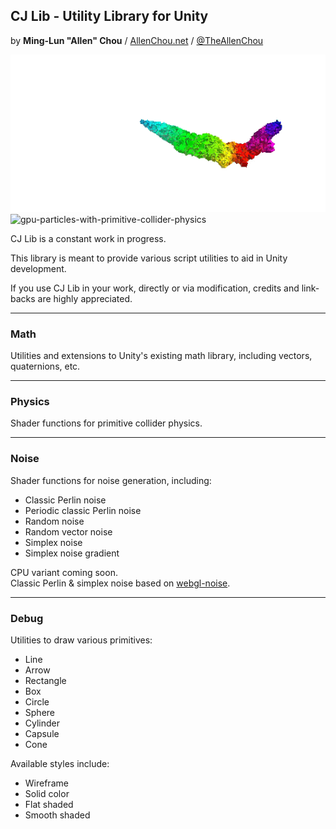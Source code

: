 ## CJ Lib - Utility Library for Unity
by **Ming-Lun "Allen" Chou** / [AllenChou.net](http://AllenChou.net) / [@TheAllenChou](http://twitter.com/TheAllenChou)  

![turbulent-rainbow-cubes](/img/turbulent-rainbow-cubes.gif) ![gpu-particles-with-primitive-collider-physics](/img/gpu-particles-with-primitive-collider-physics.gif)
  
CJ Lib is a constant work in progress.

This library is meant to provide various script utilities to aid in Unity development.

If you use CJ Lib in your work, directly or via modification, credits and link-backs are highly appreciated.

----
### Math

Utilities and extensions to Unity's existing math library, including vectors, quaternions, etc.


----
### Physics

Shader functions for primitive collider physics.


----
### Noise

Shader functions for noise generation, including:  
  * Classic Perlin noise
  * Periodic classic Perlin noise
  * Random noise
  * Random vector noise
  * Simplex noise
  * Simplex noise gradient
  
CPU variant coming soon.   
Classic Perlin & simplex noise based on [webgl-noise](https://github.com/ashima/webgl-noise).  

----
### Debug

Utilities to draw various primitives:  
  * Line
  * Arrow
  * Rectangle
  * Box
  * Circle
  * Sphere
  * Cylinder
  * Capsule
  * Cone

Available styles include:  
  * Wireframe
  * Solid color
  * Flat shaded
  * Smooth shaded
